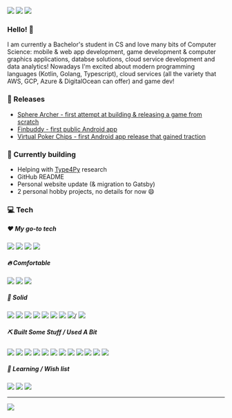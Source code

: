 <!-- TODO: cover -->

[![](https://img.shields.io/badge/-Email%20me%21-informational?style=flat&logo=gmail&color=ea4335&logoColor=ffffff)](mailto:evaldaslatoskinas@gmail.com)
[![](https://img.shields.io/badge/-Linkedin-informational?style=flat&logo=linkedin&color=0077b5&logoColor=ffffff)](https://www.linkedin.com/in/evaldas-latoskinas/)
[![](https://img.shields.io/badge/-Homepage-informational?style=flat&logo=github&color=181717&logoColor=ffffff)](https://elatoskinas.github.io/)

### Hello! 👋

I am currently a Bachelor's student in CS and love many bits of Computer Science: mobile & web app development, game development & computer graphics applications, databse solutions, cloud service development and data analytics! Nowadays I'm excited about modern programming languages (Kotlin, Golang, Typescript), cloud services (all the variety that AWS, GCP, Azure & DigitalOcean can offer) and game dev!

### 🚀 Releases
* [Sphere Archer - first attempt at building & releasing a game from scratch](https://play.google.com/store/apps/details?id=com.SphereArcher)
* [Finbuddy - first public Android app](https://play.google.com/store/apps/details?id=emporium.financecalendar&hl=en&gl=US)
* [Virtual Poker Chips - first Android app release that gained traction](https://play.google.com/store/apps/details?id=enlightenworks.VirtualPokerChips)

### 🔨 Currently building
* Helping with [Type4Py](https://arxiv.org/abs/2101.04470) research
* GitHub README
* Personal website update (& migration to Gatsby)
* 2 personal hobby projects, no details for now 😄

### 💻 Tech

##### ❤️ My go-to tech
![](https://img.shields.io/badge/-Python-informational?style=flat&logo=Python&logoColor=white&color=000000)
![](https://img.shields.io/badge/-Java-informational?style=flat&logo=Java&logoColor=white&color=000000)
![](https://img.shields.io/badge/-Windows-informational?style=flat&logo=Windows&logoColor=white&color=000000)
![](https://img.shields.io/badge/-Unity-informational?style=flat&logo=Unity&logoColor=white&color=000000)

##### 🔥 Comfortable
![](https://img.shields.io/badge/-C%23-informational?style=flat&logo=c-sharp&logoColor=white&color=000000)
![](https://img.shields.io/badge/-HTML-informational?style=flat&logo=html5&logoColor=white&color=000000)
![](https://img.shields.io/badge/-CSS-informational?style=flat&logo=css3&logoColor=white&color=000000)

##### 💎 Solid
![](https://img.shields.io/badge/-Javascript-informational?style=flat&logo=Javascript&logoColor=white&color=000000)
![](https://img.shields.io/badge/-Typescript-informational?style=flat&logo=Typescript&logoColor=white&color=000000)
![](https://img.shields.io/badge/-C++-informational?style=flat&logo=c%2B%2B&logoColor=white&color=000000)
![](https://img.shields.io/badge/-SQLite-informational?style=flat&logo=sqlite&logoColor=white&color=000000)
![](https://img.shields.io/badge/-React-informational?style=flat&logo=React&logoColor=white&color=000000)
![](https://img.shields.io/badge/-Mac%20OSx-informational?style=flat&logo=apple&logoColor=white&color=000000)
![](https://img.shields.io/badge/-Android-informational?style=flat&logo=Android&logoColor=white&color=000000)
![](https://img.shields.io/badge/-Gradle-informational?style=flat&logo=gradle&logoColor=white&color=000000)/
![](https://img.shields.io/badge/-Maven-informational?style=flat&logo=apache-maven&logoColor=white&color=000000)

##### ⛏️ Built Some Stuff / Used A Bit
![](https://img.shields.io/badge/-Scala-informational?style=flat&logo=Scala&logoColor=white&color=000000)
![](https://img.shields.io/badge/-PostgreSQL-informational?style=flat&logo=postgresql&logoColor=white&color=000000)
![](https://img.shields.io/badge/-MongoDB-informational?style=flat&logo=MongoDB&logoColor=white&color=000000)
![](https://img.shields.io/badge/-Spring-informational?style=flat&logo=Spring&logoColor=white&color=000000)
![](https://img.shields.io/badge/-AWS-informational?style=flat&logo=amazon-aws&logoColor=white&color=000000)
![](https://img.shields.io/badge/-Bash-informational?style=flat&logo=gnu-bash&logoColor=white&color=000000)
![](https://img.shields.io/badge/-Linux-informational?style=flat&logo=Linux&logoColor=white&color=000000)
![](https://img.shields.io/badge/-Assembly-informational?style=flat&logo=Linux&logoColor=white&color=000000)
![](https://img.shields.io/badge/-Electron-informational?style=flat&logo=electron&logoColor=white&color=000000)
![](https://img.shields.io/badge/-Node.js-informational?style=flat&logo=node.js&logoColor=white&color=000000)
![](https://img.shields.io/badge/-Jekyll-informational?style=flat&logo=jekyll&logoColor=white&color=000000)
![](https://img.shields.io/badge/-Spark-informational?style=flat&logo=apache-spark&logoColor=white&color=000000)

##### 📖 Learning / Wish list
![](https://img.shields.io/badge/-Kotlin-informational?style=flat&logo=kotlin&logoColor=white&color=000000)
![](https://img.shields.io/badge/-Go-informational?style=flat&logo=go&logoColor=white&color=000000)
![](https://img.shields.io/badge/-Neo4j-informational?style=flat&logo=neo4j&logoColor=white&color=000000)

---
<img align="center" src="https://github-readme-stats.vercel.app/api?username=elatoskinas&show_icons=true" />
